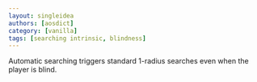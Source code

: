 ```yaml
---
layout: singleidea
authors: [aosdict]
category: [vanilla]
tags: [searching intrinsic, blindness]
---
```

Automatic searching triggers standard 1-radius searches even when the player is blind.
